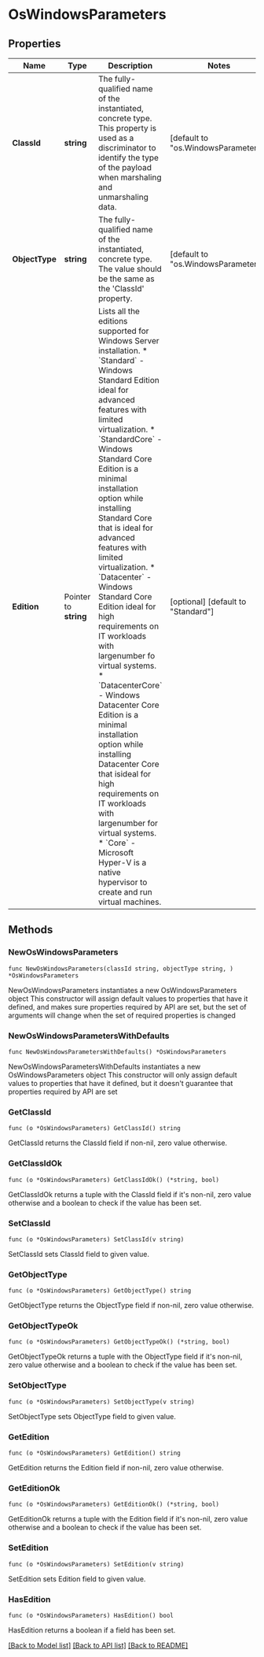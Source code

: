 # OsWindowsParameters

## Properties

Name | Type | Description | Notes
------------ | ------------- | ------------- | -------------
**ClassId** | **string** | The fully-qualified name of the instantiated, concrete type. This property is used as a discriminator to identify the type of the payload when marshaling and unmarshaling data. | [default to "os.WindowsParameters"]
**ObjectType** | **string** | The fully-qualified name of the instantiated, concrete type. The value should be the same as the &#39;ClassId&#39; property. | [default to "os.WindowsParameters"]
**Edition** | Pointer to **string** | Lists all the editions supported for Windows Server installation. * &#x60;Standard&#x60; - Windows Standard Edition ideal for advanced features with limited virtualization. * &#x60;StandardCore&#x60; - Windows Standard Core Edition is a minimal installation option while installing Standard Core that is ideal for advanced features with limited virtualization. * &#x60;Datacenter&#x60; - Windows Standard Core Edition ideal for high requirements on IT workloads with largenumber fo virtual systems. * &#x60;DatacenterCore&#x60; - Windows Datacenter Core Edition is a minimal installation option while installing Datacenter Core that isideal for high requirements on IT workloads with largenumber for virtual systems. * &#x60;Core&#x60; - Microsoft Hyper-V is a native hypervisor to create and run virtual machines. | [optional] [default to "Standard"]

## Methods

### NewOsWindowsParameters

`func NewOsWindowsParameters(classId string, objectType string, ) *OsWindowsParameters`

NewOsWindowsParameters instantiates a new OsWindowsParameters object
This constructor will assign default values to properties that have it defined,
and makes sure properties required by API are set, but the set of arguments
will change when the set of required properties is changed

### NewOsWindowsParametersWithDefaults

`func NewOsWindowsParametersWithDefaults() *OsWindowsParameters`

NewOsWindowsParametersWithDefaults instantiates a new OsWindowsParameters object
This constructor will only assign default values to properties that have it defined,
but it doesn't guarantee that properties required by API are set

### GetClassId

`func (o *OsWindowsParameters) GetClassId() string`

GetClassId returns the ClassId field if non-nil, zero value otherwise.

### GetClassIdOk

`func (o *OsWindowsParameters) GetClassIdOk() (*string, bool)`

GetClassIdOk returns a tuple with the ClassId field if it's non-nil, zero value otherwise
and a boolean to check if the value has been set.

### SetClassId

`func (o *OsWindowsParameters) SetClassId(v string)`

SetClassId sets ClassId field to given value.


### GetObjectType

`func (o *OsWindowsParameters) GetObjectType() string`

GetObjectType returns the ObjectType field if non-nil, zero value otherwise.

### GetObjectTypeOk

`func (o *OsWindowsParameters) GetObjectTypeOk() (*string, bool)`

GetObjectTypeOk returns a tuple with the ObjectType field if it's non-nil, zero value otherwise
and a boolean to check if the value has been set.

### SetObjectType

`func (o *OsWindowsParameters) SetObjectType(v string)`

SetObjectType sets ObjectType field to given value.


### GetEdition

`func (o *OsWindowsParameters) GetEdition() string`

GetEdition returns the Edition field if non-nil, zero value otherwise.

### GetEditionOk

`func (o *OsWindowsParameters) GetEditionOk() (*string, bool)`

GetEditionOk returns a tuple with the Edition field if it's non-nil, zero value otherwise
and a boolean to check if the value has been set.

### SetEdition

`func (o *OsWindowsParameters) SetEdition(v string)`

SetEdition sets Edition field to given value.

### HasEdition

`func (o *OsWindowsParameters) HasEdition() bool`

HasEdition returns a boolean if a field has been set.


[[Back to Model list]](../README.md#documentation-for-models) [[Back to API list]](../README.md#documentation-for-api-endpoints) [[Back to README]](../README.md)


